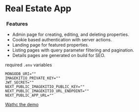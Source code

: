 # Real Estate App

###  Features

-   Admin page for creating, editing, and deleting properties.
-   Cookie based authentication with server actions.
-   Landing page for featured properties.
-   Listing pages with query parameter filtering and pagination.
-   Details pages are generated on build for SEO.

required `.env` variables

```
MONGODB_URI=""
IMAGEKITIO_PRIVATE_KEY=""
JWT_SECRET=""
NEXT_PUBLIC_IMAGEKITIO_PUBLIC_KEY=""
NEXT_PUBLIC_IMAGEKITIO_URL_ENDPOINT=""
NEXT_PUBLIC_APP_URL=""
```

[Wathc the demo](https://www.youtube.com/watch?v=ZayT4eNy46k "demo")
